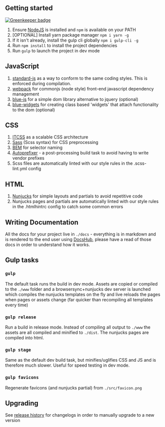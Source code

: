 ## Getting started

[![Greenkeeper badge](https://badges.greenkeeper.io/bluegrassdigital/bluegrass-html-boilerplate.svg)](https://greenkeeper.io/)

1. Ensure [NodeJS](https://nodejs.org/en/download/) is installed and `npm` is available on your PATH
2. [OPTIONAL] Install yarn package manager `npm i yarn -g`
3. If it isn't already, install the gulp cli globally `npm i gulp-cli -g`
4. Run `npm install` to install the project dependencies
5. Run `gulp` to launch the project in dev mode

## JavaScript

1. [standard-js](http://standardjs.com/) as a way to conform to the same coding styles. This is enforced during compilation.
2. [webpack](https://webpack.github.io/) for commonjs (node style) front-end javascript dependency management
3. [blue-js](https://github.com/bluegrassdigital/blue-js) for a simple dom library alternative to jquery (optional)
4. [blue-widgets](https://github.com/bluegrassdigital/blue-widgets) for creating class based 'widgets' that attach functionality to the dom (optional)

## CSS

1. [ITCSS](https://www.xfive.co/blog/itcss-scalable-maintainable-css-architecture/) as a scalable CSS architecture
2. [Sass](http://sass-lang.com/) (Scss syntax) for CSS preprocessing
3. [BEM](http://getbem.com/naming/) for selector naming
4. [Autoprefixer](https://github.com/postcss/autoprefixer) - a post-processing build task to avoid having to write vendor prefixes
5. Scss files are automatically linted with our style rules in the .scss-lint.yml config

## HTML

1. [Nunjucks](https://mozilla.github.io/nunjucks/templating.html) for simple layouts and partials to avoid repetitive code
2. Nunjucks pages and partials are automatically linted with our style rules in the .htmlhintrc config to catch some common errors

## Writing Documentation

All the docs for your project live in `./docs` - everything is in markdown and is rendered to the end user using [DocsHub](https://bluegrassdigital.github.io/docshub/), please have a read of those docs in order to understand how it works.

## Gulp tasks

### `gulp`

The default task runs the build in dev mode. Assets are copied or compiled to the `./www` folder and a browsersync+nunjucks dev server is launched which compiles the nunjucks templates on the fly and live reloads the pages when pages or assets change (far quicker than recompiling all templates every time)

### `gulp release`

Run a build in release mode. Instead of compiling all output to `./www` the assets are all compiled and minified to `./dist`. The nunjucks pages are compiled into html.

### `gulp stage`

Same as the default dev build task, but minifies/uglifies CSS and JS and is therefore much slower. Useful for speed testing in dev mode.

### `gulp favicons`

Regenerate favicons (and nunjucks partial) from `./src/favicon.png`

## Upgrading

See [release history](https://github.com/bluegrassdigital/bluegrass-html-boilerplate/releases) for changelogs in order to manually upgrade to a new version
